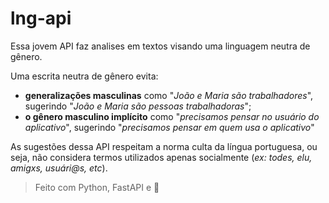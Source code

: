 # lng-api

Essa jovem API faz analises em textos visando uma linguagem neutra de gênero.

Uma escrita neutra de gênero evita: 
- **generalizações masculinas** como  "_João e Maria são trabalhadores_", sugerindo "_João e Maria são pessoas trabalhadoras_";
- **o gênero masculino implícito** como "_precisamos pensar no usuário do aplicativo_", sugerindo "_precisamos pensar em quem usa o aplicativo_"

As sugestões dessa API respeitam a norma culta da língua portuguesa, ou seja, não considera termos utilizados apenas socialmente (_ex: todes, elu, amigxs, usuári@s, etc_).

> Feito com Python, FastAPI e 💚

<!--
# Como contribuir

## Corrigir ou melhorar o texto dos feedbacks existentes

Se você identificou um problema ou quer melhorar o texto de um feedback enviado pelo robô, [abra uma issue aqui](https://github.com/betrybe/slack-writing-feedbacks/issues) explicando a proposta de alteração. Nosso time avaliará assim que possível!

## Alterar o código da aplicação

Se você quer resolver uma issue de Bug ou Feature alterando o código da aplicação, entre em contato com [@Bux](https://betrybe.slack.com/archives/D01K3QBS4F6) para receber os devidos alinhamentos e o acesso ☺️



Utilizamos a Events API do Slack para receber eventos de novas mensagens que circulam no Workspace. Mensagens que ocorrem em canais privados e públicos são notificadas ao Bot, e serão analisadas.

A análise textual é feita utilizando a [bilioteca NLTK](https://www.nltk.org/) com o complemento [dessas POS-taggers para português](https://github.com/inoueMashuu/POS-tagger-portuguese-nltk) que possibilitam distinguir alguns termos entre verbo/adjetivo/substantivo/etc, e tornar a análise mais assertiva.

Na análise de termos como "os estudantes", usamos a seguinte lógica: 
> Precisa haver a ocorrência de "estudantes" e uma das palavras que a cercam precisa (i) não ser um verbo e (ii) terminar com um marcador de plural masculino ("os", "res", "ões", "ns" ou "ãos").

Para termos como "os usuários" e "os instrutores", que já terminam com um marcador de plural masculino, a ocorrência da própria palavra já implica no feedback. Na análise de outras expressões, atualmente apenas verificamos a ocorrência da string de forma bruta.

Se identificada uma expressão inadequada, ocorre a construção da mensagem de feedback que é enviada através de uma [Ephemeral Message](https://api.slack.com/methods/chat.postEphemeral). Esse tipo de mensagem é visível apenas para a pessoa que escreveu a mensagem original, e as mensagens não são mantidas entre sessões do Slack.

## Padronização dos feedbacks

No arquivo `feedbacks.json` temos 3 pedaços de texto dentro da seção `"default_text"`, que representam a estrutura base da mensagem que o robô envia quando dá um feedback:
- `intro`: Pequena saudação marcando (`<@<user_id>>`) a pessoa que escreveu a mensagem original, citando (`<found_word>`) a expressão que foi usada indevidamente, e linkando (`<<thread_link>|aqui>`) a mensagem contendo a expressão indevida
- `explanation`: Pequeno início para o parágrafo (`<feedback>`) que explica a motivação do feedback àquela expressão.
- `goodbye`: Finalização da mensagem, com link para abertura de issue no repositório

Cada uma dessas partes da mensagem será, por padrão, separada por 1 linha em branco na mensagem final.

Para alterar esses textos, basta alterar o arquivo tendo cuidado para manter a formatação padrão do JSON. Faça suas alterações, nomeie e conclua o commit criando uma nova branch. Prossiga criando o Pull Request, e aguarde que sua sugestão seja revisada pelo time responsável.

### Relação de expressões com seus devidos feedbacks

No arquivo `feedbacks.json` temos a seção `"feedbacks"` que é a relação `expressão a ser evitada` <> `feedback para a expressão, quando usada`.

No exemplo abaixo, as expressões `denegrir`, `denegrindo` e `denegriu` terão o mesmo texto de feedback (representado por `denegrir`), e a expressão `os estudantes` terá outro texto de feedback (representado por `os_estudantes`).

```json
"feedbacks": {
    "denegrir": "denegrir",
    "denegrindo": "denegrir",
    "denegriu": "denegrir",
    "os estudantes": "os_estudantes"
}
```

Os termos `os_estudantes` e `denegrir` fazem referência aos trechos `os_estudantes` e `denegrir` dentro da seção `explanation_patterns` no mesmo arquivo, que armazenam o texto que será usado como feedback na resposta do robô.


Para alterar esses textos, você precisa:
- alterar a seção `"feedbacks"` no arquivo `feedbacks.json`, tendo cuidado para manter a formatação padrão do JSON.
- alterar / criar o trecho correspondente na seção `explanation_patterns`  

Faça suas alterações, nomeie e conclua o commit criando uma nova branch. Prossiga criando o Pull Request, e aguarde que sua sugestão seja revisada.

## Formatação de texto e emojis do Slack

Os textos nas seções `explanation_patterns` e `default_text` podem conter [formatação](https://api.slack.com/reference/surfaces/formatting):
  - Utilize * * para deixar em **Negrito**
  - Utilize _ _ para deixar em _itálico_
  - Utilize ~ ~ para riscar um <s>texto</s>
  - Utilize ` `` ` para destacar o `texto`
  - Utilize <https://www.google.com | criar um link> para [criar um link](https://www.google.com)
  - Para usar emotes, basta adicionar :nome-do-emote: ( ⚠️ Se for um emote padrão do Slack, insira o nome em inglês. Ex: `green_heart` ao invés de `coração_verde` para obter 💚)


## Como rodar localmente

### Tokens de acesso no Slack

Para que a aplicação consiga (mesmo rodando localmente) enviar mensagens para o Slack, é necessário 2 tokens de acesso: `SLACK_BOT_TOKEN` e `SLACK_SIGNING_SECRET`

Procure uma das pessoas colaboradoras do projeto para obter esses Tokens.

### Rodando sem Docker
> Requisito: Python versão 3.8 ou mais recente

Crie um ambiente virtual utilizando o módulo [venv](https://docs.python.org/pt-br/3/library/venv.html)

```bash
python3 -m venv .venv-swf
```

Ative o ambiente virtual criado

```bash
source .venv-swf/bin/activate
```

Instale as dependências

```bash
pip install -r dev-requirements
```

Para testar a função `listen_messages` (responsável por escutar as mensagens do Slack):

```bash
python3 -i app.py
 * Serving Flask app 'app' (lazy loading)
 * Environment: development
 * Debug mode: on
 * Running on http://127.0.0.1:3000/ (Press CTRL+C to quit)
 * Restarting with stat
 * Debugger is active!
 * Debugger PIN: 322-576-941
 |
```

Nesse momento o REPL (terminal interativo do Python) foi aberto. Aperte `ctrl+C` para cancelar a execução do app, mas sem sair do terminal do Python.

-->
